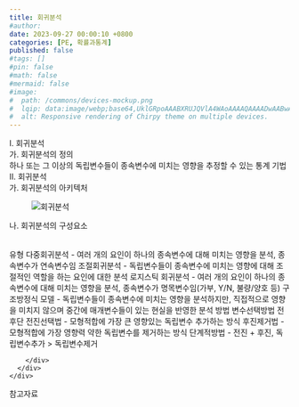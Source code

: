 ```yaml
---
title: 회귀분석
#author: 
date: 2023-09-27 00:00:10 +0800
categories: [PE, 확률과통계]
published: false
#tags: []
#pin: false
#math: false
#mermaid: false
#image:
#  path: /commons/devices-mockup.png
#  lqip: data:image/webp;base64,UklGRpoAAABXRUJQVlA4WAoAAAAQAAAADwAABwAAQUxQSDIAAAARL0AmbZurmr57yyIiqE8oiG0bejIYEQTgqiDA9vqnsUSI6H+oAERp2HZ65qP/VIAWAFZQOCBCAAAA8AEAnQEqEAAIAAVAfCWkAALp8sF8rgRgAP7o9FDvMCkMde9PK7euH5M1m6VWoDXf2FkP3BqV0ZYbO6NA/VFIAAAA
#  alt: Responsive rendering of Chirpy theme on multiple devices.
---
```


<div class="post-wrap">
  <div class="para">
    <div class="para-title">
      I. 회귀분석
    </div>
    <div class="para-cntnt">
      <div class="para">
        <div class="para-title">
          가. 회귀분석의 정의
        </div>
        <div class="para-cntnt">
            하나 또는 그 이상의 독립변수들이 종속변수에 미치는 영향을 추정할 수 있는 통계 기법
        </div>
      </div>
    </div>
  </div>
  
  <div class="para">
    <div class="para-title">
      II. 회귀분석
    </div>
    <div class="para-cntnt">
      <div class="para">
        <div class="para-title">
          가. 회귀분석의 아키텍처
        </div>
        <div class="para-cntnt">
          <figure class="post-figure">
            <img src="/assets/img/posts/회귀분석.png" alt="회귀분석">
<!--            <figcaption>Source: Unveiling the Metaverse: Exploring Emerging Trends, Multifaceted Perspectives, and Future Challenges</figcaption>-->
          </figure>
        </div>
      </div>
      <div class="para">
        <div class="para-title">
          나. 회귀분석의 구성요소
        </div>
        <div class="para-cntnt">
          <table class="post-table">
          </table>
          유형
  다중회귀분석 - 여러 개의 요인이 하나의 종속변수에 대해 미치는 영향을 분석, 종속변수가 연속변수임
  조절회귀분석 -  독립변수들이 종속변수에 미치는 영향에 대해 조절적인 역할을 하는 요인에 대한 분석
  로지스틱 회귀분석 - 여러 개의 요인이 하나의 종속변수에 대해 미치는 영향을 분석, 종속변수가 명목변수임(가부, Y/N, 불량/양호 등)
  구조방정식 모델 - 독립변수들이 종속변수에 미치는 영향을 분석하지만, 직접적으로 영향을 미치지 않으며 중간에 매개변수들이 있는 현실을 반영한 분석 방법
변수선택방법 전후단
  전진선택법 - 모형적합에 가장 큰 영향있는 독립변수 추가하는 방식
  후진제거법 - 모형적합에 가장 영향력 약한 독립변수를 제거하는 방식
  단계적방법 - 전진 + 후진, 독립변수추가 &gt; 독립변수제거

        </div>
      </div>
    </div>
  </div>

  <div class="refr-wrap">
    <div class="refr-title">
        참고자료
    </div>
    <ol class="refr-list">
    <!--    <li>(나현식, 최대선) <a target="_blank" href="https://scienceon.kisti.re.kr/commons/util/originalView.do?cn=JAKO202225948430499&oCn=JAKO202225948430499&dbt=JAKO&journal=NJOU00291864">메타버스 보안 위협 요소 및 대응 방안 검토</a></li>-->
    <!--    <li>(M. Uddin, S. Manickam, H. Ullah, M. Obaidat and A. Dandoush) <a target="_blank" href="https://ieeexplore.ieee.org/abstract/document/10138386">Unveiling the Metaverse: Exploring Emerging Trends, Multifaceted Perspectives, and Future Challenges</a></li>-->
    </ol>
  </div>
</div>
